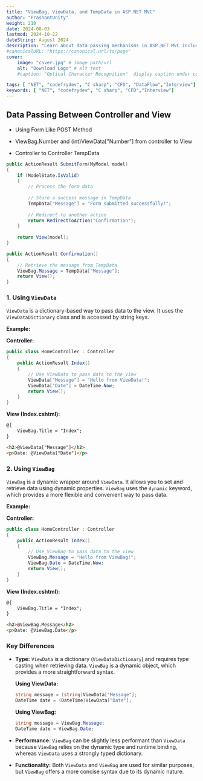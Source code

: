 ```yaml
---
title: "ViewBag, ViewData, and TempData in ASP.NET MVC"
author: "PrashantUnity"
weight: 210
date: 2024-08-03
lastmod: 2024-10-22
dateString: August 2024  
description: "Learn about data passing mechanisms in ASP.NET MVC including ViewBag, ViewData, TempData, and form data with practical examples and use cases"
#canonicalURL: "https://canonical.url/to/page"
cover:
    image: "cover.jpg" # image path/url
    alt: "Download Logo" # alt text
    #caption: "Optical Character Recognition"  display caption under cover 

tags: [ "NET", "codefrydev", "C sharp", "CFD", "DataFlow","Interview"]
keywords: [ "NET", "codefrydev", "C sharp", "CFD","Interview"]
---
```


## Data Passing Between Controller and View

- Using Form Like POST Method

- ViewBag.Number and (int)ViewData["Number"] from controller to View

- Controller to Controller TempData

```csharp
public ActionResult SubmitForm(MyModel model)
{
    if (ModelState.IsValid)
    {
        // Process the form data
        
        // Store a success message in TempData
        TempData["Message"] = "Form submitted successfully!";
        
        // Redirect to another action
        return RedirectToAction("Confirmation");
    }
    
    return View(model);
}

public ActionResult Confirmation()
{
    // Retrieve the message from TempData
    ViewBag.Message = TempData["Message"];
    return View();
}
```

### 1. **Using `ViewData`**

`ViewData` is a dictionary-based way to pass data to the view. It uses the `ViewDataDictionary` class and is accessed by string keys.

**Example:**

**Controller:**

```csharp
public class HomeController : Controller
{
    public ActionResult Index()
    {
        // Use ViewData to pass data to the view
        ViewData["Message"] = "Hello from ViewData!";
        ViewData["Date"] = DateTime.Now;
        return View();
    }
}
```

**View (Index.cshtml):**

```html
@{
    ViewBag.Title = "Index";
}

<h2>@ViewData["Message"]</h2>
<p>Date: @ViewData["Date"]</p>
```

### 2. **Using `ViewBag`**

`ViewBag` is a dynamic wrapper around `ViewData`. It allows you to set and retrieve data using dynamic properties. `ViewBag` uses the `dynamic` keyword, which provides a more flexible and convenient way to pass data.

**Example:**

**Controller:**

```csharp
public class HomeController : Controller
{
    public ActionResult Index()
    {
        // Use ViewBag to pass data to the view
        ViewBag.Message = "Hello from ViewBag!";
        ViewBag.Date = DateTime.Now;
        return View();
    }
}
```

**View (Index.cshtml):**

```html
@{
    ViewBag.Title = "Index";
}

<h2>@ViewBag.Message</h2>
<p>Date: @ViewBag.Date</p>
```

### Key Differences

- **Type:** `ViewData` is a dictionary (`ViewDataDictionary`) and requires type casting when retrieving data. `ViewBag` is a dynamic object, which provides a more straightforward syntax.
  
  **Using ViewData:**

  ```csharp
  string message = (string)ViewData["Message"];
  DateTime date = (DateTime)ViewData["Date"];
  ```

  **Using ViewBag:**

  ```csharp
  string message = ViewBag.Message;
  DateTime date = ViewBag.Date;
  ```

- **Performance:** `ViewBag` can be slightly less performant than `ViewData` because `ViewBag` relies on the dynamic type and runtime binding, whereas `ViewData` uses a strongly typed dictionary.

- **Functionality:** Both `ViewData` and `ViewBag` are used for similar purposes, but `ViewBag` offers a more concise syntax due to its dynamic nature.
